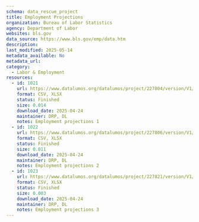 ```yaml
---
schema: data_rescue_project 
title: Employment Projections
organization: Bureau of Labor Statistics
agency: Department of Labor
websites: bls.gov
data_source: https://www.bls.gov/emp/data.htm
description: 
last_modified: 2025-05-14
metadata_available: No
metadata_url: 
category:
  - Labor & Employment 
resources:
  - id: 1021
    url: https://www.datalumos.org/datalumos/project/227804/version/V1/view
    format: CSV, XLSX
    status: Finished
    size: 0.014
    download_date: 2025-04-24
    maintainer: DRP, DL
    notes: Employment projections 1
  - id: 1022
    url: https://www.datalumos.org/datalumos/project/227806/version/V1/view
    format: CSV, XLSX
    status: Finished
    size: 0.011
    download_date: 2025-04-24
    maintainer: DRP, DL
    notes: Employment projections 2
  - id: 1023
    url: https://www.datalumos.org/datalumos/project/227821/version/V1/view
    format: CSV, XLSX
    status: Finished
    size: 0.003
    download_date: 2025-04-24
    maintainer: DRP, DL
    notes: Employment projections 3
---
```

